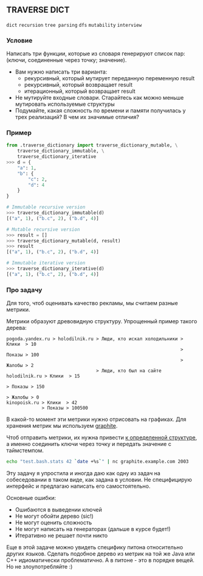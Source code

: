 ## TRAVERSE DICT

`dict` `recursion` `tree parsing` `dfs` `mutability` `interview`

### Условие

Написать три функции, которые из словаря генерируют список пар: (ключи, соединенные через точку; значение).

* Вам нужно написать три варианта:
  * рекурсивный, который мутирует переданную переменную result
  * рекурсивный, который возвращает result
  * итерационный, который возвращает result
* Не мутируйте входные словари. Старайтесь как можно меньше мутировать используемые структуры
* Подумайте, какая сложность по времени и памяти получилась у трех реализаций? В чем их значимые отличия?

### Пример

```python
from .traverse_dictionary import traverse_dictionary_mutable, \
    traverse_dictionary_immutable, \
    traverse_dictionary_iterative
>>> d = {
    "a": 1,
    "b": {
        "c": 2,
        "d": 4
    }
}

# Immutable recursive version
>>> traverse_dictionary_immutable(d)
[("a", 1), ("b.c", 2), ("b.d", 4)]

# Mutable recursive version
>>> result = []
>>> traverse_dictionary_mutable(d, result)
>>> result
[("a", 1), ("b.c", 2), ("b.d", 4)]

# Immutable iterative version
>>> traverse_dictionary_iterative(d)
[("a", 1), ("b.c", 2), ("b.d", 4)]
```

### Про задачу

Для того, чтоб оценивать качество рекламы, мы считаем разные метрики.

Метрики образуют древовидную структуру. Упрощенный пример такого дерева:

```
pogoda.yandex.ru > holodilnik.ru > Люди, кто искал холодильники > Клики  > 10
                                                                > Показы > 100
                                                                > Жалобы > 2
                                 > Люди, кто был на сайте holodilnik.ru > Клики  > 15
                                                                        > Показы > 150
                                                                        > Жалобы > 0
kinopoisk.ru > Клики  > 42
             > Показы > 100500
```

В какой-то момент эти метрики нужно отрисовать на графиках. Для хранения метрик мы используем [graphite](https://graphiteapp.org).

Чтоб отправить метрики, их нужна привести [к определенной структуре](https://graphite.readthedocs.io/en/latest/feeding-carbon.html#step-3-understanding-the-graphite-message-format), а именно соединить ключи через точку и передать значение с таймстемпом.
```bash
echo "test.bash.stats 42 `date +%s`" | nc graphite.example.com 2003
```

Эту задачу я упростила и иногда даю как одну из задач на собеседовании в таком виде, как задана в условии.
Не специфицирую интерфейс и предлагаю написать его самостоятельно.

Основные ошибки:
* Ошибаются в выведении ключей
* Не могут обойти дерево (sic!)
* Не могут оценить сложность
* Не могут написать на генераторах (дальше в курсе будет!)
* Итеративно не решает почти никто

Еще в этой задаче можно увидеть специфику питона относительно других языков.
Сделать подобное дерево из метрик на той же Java или C++ идиоматически проблематично. А в питоне - это в порядке вещей.
Но не злоупотребляйте :)
